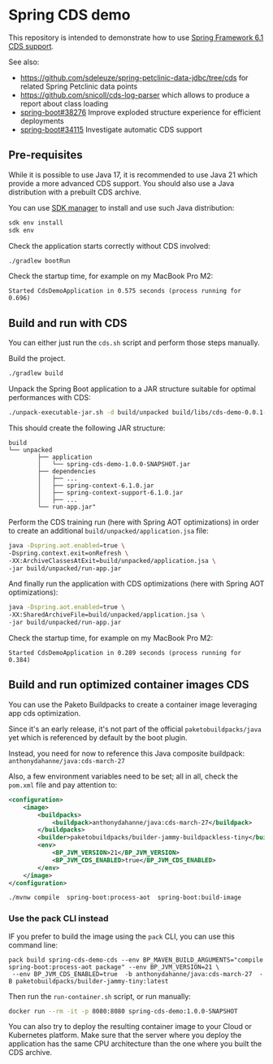 # Spring CDS demo

This repository is intended to demonstrate how to use [Spring Framework 6.1 CDS support](https://docs.spring.io/spring-framework/reference/integration/class-data-sharing.html).

See also:
 - https://github.com/sdeleuze/spring-petclinic-data-jdbc/tree/cds for related Spring Petclinic data points
 - https://github.com/snicoll/cds-log-parser which allows to produce a report about class loading
 - [spring-boot#38276](https://github.com/spring-projects/spring-boot/issues/38276) Improve exploded structure experience for efficient deployments
 - [spring-boot#34115](https://github.com/spring-projects/spring-boot/issues/34115) Investigate automatic CDS support

## Pre-requisites

While it is possible to use Java 17, it is recommended to use Java 21 which provide a more advanced CDS support.
You should also use a Java distribution with a prebuilt CDS archive.

You can use [SDK manager](https://sdkman.io/) to install and use such Java distribution:
```bash
sdk env install
sdk env
```

Check the application starts correctly without CDS involved:
```bash
./gradlew bootRun
```

Check the startup time, for example on my MacBook Pro M2:
```
Started CdsDemoApplication in 0.575 seconds (process running for 0.696)
```

## Build and run with CDS
 
You can either just run the `cds.sh` script and perform those steps manually.

Build the project.
```bash
./gradlew build
```

Unpack the Spring Boot application to a JAR structure suitable for optimal performances with CDS:
```bash
./unpack-executable-jar.sh -d build/unpacked build/libs/cds-demo-0.0.1-SNAPSHOT.jar
```

This should create the following JAR structure:
```
build
└── unpacked
        ├── application
        │   └── spring-cds-demo-1.0.0-SNAPSHOT.jar
        ├── dependencies
        │   ├── ...
        │   ├── spring-context-6.1.0.jar
        │   ├── spring-context-support-6.1.0.jar
        │   ├── ...
        └── run-app.jar"
```

Perform the CDS training run (here with Spring AOT optimizations) in order to create an additional `build/unpacked/application.jsa` file:
```bash
java -Dspring.aot.enabled=true \
-Dspring.context.exit=onRefresh \
-XX:ArchiveClassesAtExit=build/unpacked/application.jsa \
-jar build/unpacked/run-app.jar
```

And finally run the application with CDS optimizations (here with Spring AOT optimizations):
```bash
java -Dspring.aot.enabled=true \
-XX:SharedArchiveFile=build/unpacked/application.jsa \
-jar build/unpacked/run-app.jar
```

Check the startup time, for example on my MacBook Pro M2:
```
Started CdsDemoApplication in 0.289 seconds (process running for 0.384)
```

## Build and run optimized container images CDS

You can use the Paketo Buildpacks to create a container image leveraging app cds optimization.

Since it's an early release, it's not part of the official `paketobuildpacks/java` yet which is referenced by default by the boot plugin.

Instead, you need for now to reference this Java composite buildpack: `anthonydahanne/java:cds-march-27`

Also, a few environment variables need to be set; all in all, check the `pom.xml` file and pay attention to:

```xml
<configuration>
    <image>
        <buildpacks>
            <buildpack>anthonydahanne/java:cds-march-27</buildpack>
        </buildpacks>
        <builder>paketobuildpacks/builder-jammy-buildpackless-tiny</builder>
        <env>
            <BP_JVM_VERSION>21</BP_JVM_VERSION>
            <BP_JVM_CDS_ENABLED>true</BP_JVM_CDS_ENABLED>
        </env>
    </image>
</configuration>
```

```bash
./mvnw compile  spring-boot:process-aot  spring-boot:build-image
```

### Use the pack CLI instead

IF you prefer to build the image using the `pack` CLI, you can use this command line:

```shell
pack build spring-cds-demo-cds --env BP_MAVEN_BUILD_ARGUMENTS="compile spring-boot:process-aot package" --env BP_JVM_VERSION=21 \
 --env BP_JVM_CDS_ENABLED=true  -b anthonydahanne/java:cds-march-27  -B paketobuildpacks/builder-jammy-tiny:latest
```

Then run the `run-container.sh` script, or run manually:
```bash
docker run --rm -it -p 8080:8080 spring-cds-demo:1.0.0-SNAPSHOT
```

You can also try to deploy the resulting container image to your Cloud or Kubernetes platform.
Make sure that the server where you deploy the application has the same CPU architecture than the one where you built the CDS archive.
